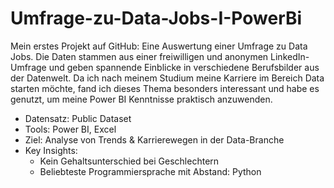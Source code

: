 # Umfrage-zu-Data-Jobs-I-PowerBi
Mein erstes Projekt auf GitHub: Eine Auswertung einer Umfrage zu Data Jobs. Die Daten stammen aus einer freiwilligen und anonymen LinkedIn-Umfrage und geben spannende Einblicke in verschiedene Berufsbilder aus der Datenwelt. Da ich nach meinem Studium meine Karriere im Bereich Data starten möchte, fand ich dieses Thema besonders interessant und habe es genutzt, um meine Power BI Kenntnisse praktisch anzuwenden.

- Datensatz: Public Dataset
- Tools: Power BI, Excel
- Ziel: Analyse von Trends & Karrierewegen in der Data-Branche
- Key Insights:
  - Kein Gehaltsunterschied bei Geschlechtern
  - Beliebteste Programmiersprache mit Abstand: Python
